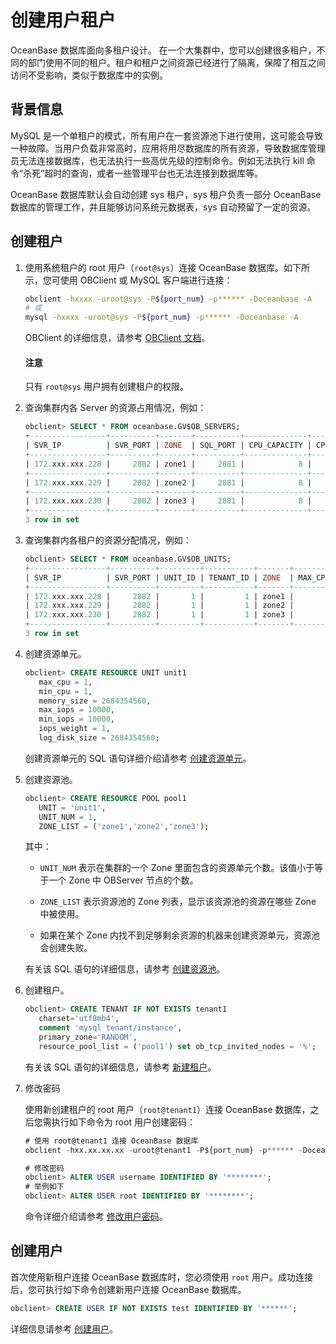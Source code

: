 # 创建用户租户

OceanBase 数据库面向多租户设计。 在一个大集群中，您可以创建很多租户，不同的部门使用不同的租户。租户和租户之间资源已经进行了隔离，保障了相互之间访问不受影响，类似于数据库中的实例。

## 背景信息

MySQL 是一个单租户的模式，所有用户在一套资源池下进行使用，这可能会导致一种故障。当用户负载非常高时，应用将用尽数据库的所有资源，导致数据库管理员无法连接数据库，也无法执行一些高优先级的控制命令。例如无法执行 kill 命令“杀死”超时的查询，或者一些管理平台也无法连接到数据库等。

OceanBase 数据库默认会自动创建 sys 租户，sys 租户负责一部分 OceanBase 数据库的管理工作，并且能够访问系统元数据表，sys 自动预留了一定的资源。

## 创建租户

1. 使用系统租户的 root 用户（`root@sys`）连接 OceanBase 数据库。如下所示，您可使用 OBClient 或 MySQL 客户端进行连接：

   ```bash
   obclient -hxxxx -uroot@sys -P${port_num} -p****** -Doceanbase -A
   # 或
   mysql -hxxxx -uroot@sys -P${port_num} -p****** -Doceanbase -A
   ```

   OBClient 的详细信息，请参考 [OBClient 文档](https://github.com/oceanbase/obclient/blob/master/README.md)。

   <main id="notice" type='notice'>
   <h4>注意</h4>
   <p>只有 <code>root@sys</code> 用户拥有创建租户的权限。</p>
   </main>

2. 查询集群内各 Server 的资源占用情况，例如：

   ```sql
   obclient> SELECT * FROM oceanbase.GV$OB_SERVERS;
   +-----------------+----------+-------+----------+--------------+------------------+--------------+------------------+--------------+--------------+-------------------+-------------------+-----------------+--------------------+------------------+-------------------------+--------------+-------------------------+-----------------------+
   | SVR_IP          | SVR_PORT | ZONE  | SQL_PORT | CPU_CAPACITY | CPU_CAPACITY_MAX | CPU_ASSIGNED | CPU_ASSIGNED_MAX | MEM_CAPACITY | MEM_ASSIGNED | LOG_DISK_CAPACITY | LOG_DISK_ASSIGNED | LOG_DISK_IN_USE | DATA_DISK_CAPACITY | DATA_DISK_IN_USE | DATA_DISK_HEALTH_STATUS | MEMORY_LIMIT | DATA_DISK_ABNORMAL_TIME | SSL_CERT_EXPIRED_TIME |
   +-----------------+----------+-------+----------+--------------+------------------+--------------+------------------+--------------+--------------+-------------------+-------------------+-----------------+--------------------+------------------+-------------------------+--------------+-------------------------+-----------------------+
   | 172.xxx.xxx.228 |     2882 | zone1 |     2881 |            8 |                8 |            1 |                1 |  10737418240 |   2684354560 |        5368709120 |        2684354560 |       134217728 |        10737418240 |        83886080  | NORMAL                  |  17179869184 | NULL                    | NULL                  |
   +-----------------+----------+-------+----------+--------------+------------------+--------------+------------------+--------------+--------------+-------------------+-------------------+-----------------+--------------------+------------------+-------------------------+--------------+-------------------------+-----------------------+
   | 172.xxx.xxx.229 |     2882 | zone2 |     2881 |            8 |                8 |            1 |                1 |  10737418240 |   2684354560 |        5368709120 |        2684354560 |       134217728 |        10737418240 |        83886080  | NORMAL                  |  17179869184 | NULL                    | NULL                  |
   +-----------------+----------+-------+----------+--------------+------------------+--------------+------------------+--------------+--------------+-------------------+-------------------+-----------------+--------------------+------------------+-------------------------+--------------+-------------------------+-----------------------+
   | 172.xxx.xxx.230 |     2882 | zone3 |     2881 |            8 |                8 |            1 |                1 |  10737418240 |   2684354560 |        5368709120 |        2684354560 |       134217728 |        10737418240 |        83886080  | NORMAL                  |  17179869184 | NULL                    | NULL                  |
   +-----------------+----------+-------+----------+--------------+------------------+--------------+------------------+--------------+--------------+-------------------+-------------------+-----------------+--------------------+------------------+-------------------------+--------------+-------------------------+-----------------------+
   3 row in set
   ```

3. 查询集群内各租户的资源分配情况，例如：

   ```sql
   obclient> SELECT * FROM oceanbase.GV$OB_UNITS;
   +-----------------+----------+---------+-----------+-------+---------+---------+-------------+----------+----------+-------------+---------------+-----------------+------------------+--------+----------------------------+
   | SVR_IP          | SVR_PORT | UNIT_ID | TENANT_ID | ZONE  | MAX_CPU | MIN_CPU | MEMORY_SIZE | MAX_IOPS | MIN_IOPS | IOPS_WEIGHT | LOG_DISK_SIZE | LOG_DISK_IN_USE | DATA_DISK_IN_USE | STATUS | CREATE_TIME                |
   +-----------------+----------+---------+-----------+-------+---------+---------+-------------+----------+----------+-------------+---------------+-----------------+------------------+--------+----------------------------+
   | 172.xxx.xxx.228 |     2882 |       1 |         1 | zone1 |       1 |       1 |  2684354560 |    10000 |    10000 |           1 |    2684354560 |        85075438 |        83886080  | NORMAL | 2022-11-08 14:24:01.960562 |
   | 172.xxx.xxx.229 |     2882 |       1 |         1 | zone2 |       1 |       1 |  2684354560 |    10000 |    10000 |           1 |    2684354560 |        85075438 |        83886080  | NORMAL | 2022-11-08 14:24:01.960562 |
   | 172.xxx.xxx.230 |     2882 |       1 |         1 | zone3 |       1 |       1 |  2684354560 |    10000 |    10000 |           1 |    2684354560 |        85075438 |        83886080  | NORMAL | 2022-11-08 14:24:01.960562 |
   +-----------------+----------+---------+-----------+-------+---------+---------+-------------+----------+----------+-------------+---------------+-----------------+------------------+--------+----------------------------+
   3 row in set
   ```

4. 创建资源单元。

   ```sql
   obclient> CREATE RESOURCE UNIT unit1
      max_cpu = 1,
      min_cpu = 1,
      memory_size = 2684354560,
      max_iops = 10000,
      min_iops = 10000,
      iops_weight = 1,
      log_disk_size = 2684354560;
   ```

   创建资源单元的 SQL 语句详细介绍请参考 [创建资源单元](../300.manage-resources/200.create-a-resource-unit.md)。

5. 创建资源池。

   ```sql
   obclient> CREATE RESOURCE POOL pool1
      UNIT = 'unit1',
      UNIT_NUM = 1,
      ZONE_LIST = ('zone1','zone2','zone3');
   ```

   其中：

   * `UNIT_NUM` 表示在集群的一个 Zone 里面包含的资源单元个数。该值小于等于一个 Zone 中 OBServer 节点的个数。

   * `ZONE_LIST` 表示资源池的 Zone 列表，显示该资源池的资源在哪些 Zone 中被使用。

   * 如果在某个 Zone 内找不到足够剩余资源的机器来创建资源单元，资源池会创建失败。

   有关该 SQL 语句的详细信息，请参考 [创建资源池](../300.manage-resources/400.create-a-resource-pool.md)。

6. 创建租户。

   ```sql
   obclient> CREATE TENANT IF NOT EXISTS tenant1
      charset='utf8mb4',
      comment 'mysql tenant/instance',
      primary_zone='RANDOM',
      resource_pool_list = ('pool1') set ob_tcp_invited_nodes = '%';
   ```

   有关该 SQL 语句的详细信息，请参考 [新建租户](../400.manage-tenants/200.create-a-tenant.md)。

7. 修改密码

   使用新创建租户的 root 用户（`root@tenant1`）连接 OceanBase 数据库，之后您需执行如下命令为 root 用户创建密码：

   ```sql
   # 使用 root@tenant1 连接 OceanBase 数据库
   obclient -hxx.xx.xx.xx -uroot@tenant1 -P${port_num} -p****** -Doceanbase -A
   
   # 修改密码
   obclient> ALTER USER username IDENTIFIED BY '********';
   # 举例如下
   obclient> ALTER USER root IDENTIFIED BY '********';
   ```

   命令详细介绍请参考 [修改用户密码](900.manage-users-and-permissions/300.mysql-mode/600.change-user-password-of-mysql-mode.md)。

## 创建用户

首次使用新租户连接 OceanBase 数据库时，您必须使用 `root` 用户。成功连接后，您可执行如下命令创建新用户连接 OceanBase 数据库。

```sql
obclient> CREATE USER IF NOT EXISTS test IDENTIFIED BY '******';
```

详细信息请参考 [创建用户](900.manage-users-and-permissions/300.mysql-mode/100.create-a-user-of-mysql-mode.md)。
